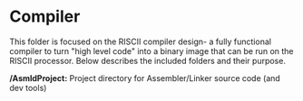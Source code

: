 # Compiler
This folder is focused on the RISCII compiler design- a fully functional compiler to turn "high level code" into a binary image that can be run on the RISCII processor. Below describes the included folders and their purpose.

__/AsmldProject:__ Project directory for Assembler/Linker source code (and dev tools)